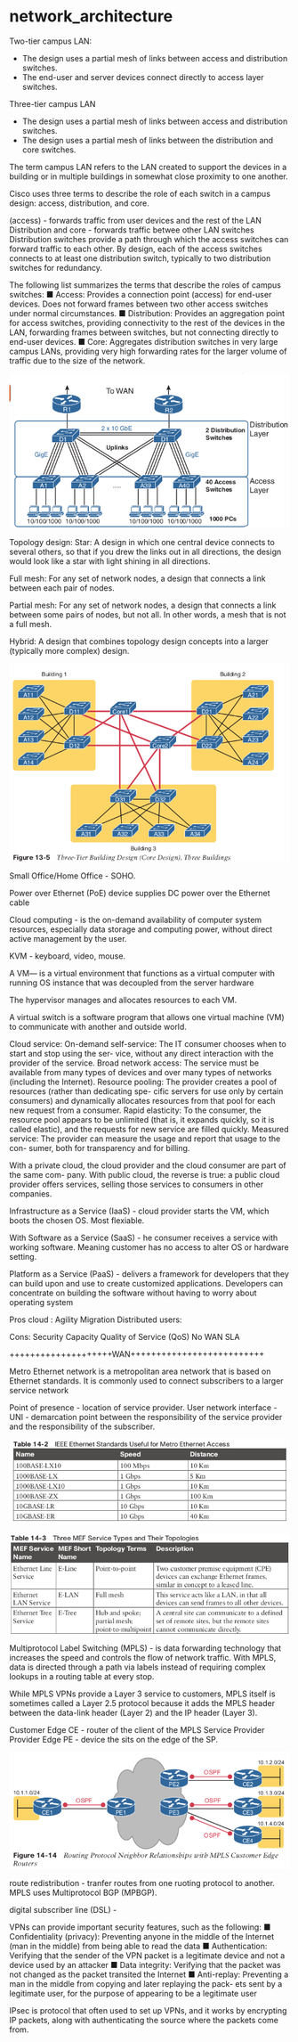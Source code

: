 # network_architecture

Two-tier campus LAN:
- The design uses a partial mesh of links between access and distribution switches.
- The end-user and server devices connect directly to access layer switches.

Three-tier campus LAN
- The design uses a partial mesh of links between access and distribution switches.
- The design uses a partial mesh of links between the distribution and core switches.

The term campus LAN refers to the LAN created to support the devices in a building or in multiple buildings in somewhat close proximity to one another.

Cisco uses three terms to describe the role of each switch in a campus design: access, distribution, and core.

(access) - forwards traffic from user devices and the rest of the LAN
Distribution and core  - forwards traffic betwee other LAN switches
Distribution switches provide a path through which the access switches can forward traffic to each other.
By design, each of the access switches connects to at least one distribution switch,  typically to two distribution switches for redundancy.

The following list summarizes the terms that describe the roles of campus switches: 
■ Access: Provides a connection point (access) for end-user devices. Does not forward frames between two other access switches under normal circumstances.
■ Distribution: Provides an aggregation point for access switches, providing connectivity to the rest of the devices in the LAN, 
forwarding frames between switches, but not connecting directly to end-user devices.
■ Core: Aggregates distribution switches in very large campus LANs, providing very high forwarding rates for the larger volume of traffic due to the size of the network.

![](vx_images/166384700816918.png)


Topology design:
Star: A design in which one central device connects to several others, so that if you drew the
links out in all directions, the design would look like a star with light shining in all directions.

Full mesh: For any set of network nodes, a design that connects a link between each pair of nodes.

Partial mesh: For any set of network nodes, a design that connects a link between some pairs of nodes, but not all. In other words, a mesh that is not a full mesh.

Hybrid: A design that combines topology design concepts into a larger (typically more complex) design.

![](vx_images/156712110606010.png)

Small Office/Home Office - SOHO.

Power over Ethernet (PoE) device supplies DC power over the Ethernet cable

Cloud computing - is the on-demand availability of computer system resources, especially data storage and computing power, without direct active management by the user.

   KVM - keyboard, video, mouse.
   
A VM— is a virtual environment that functions as a virtual computer with running  OS instance that was decoupled from the server hardware

The hypervisor manages and allocates resources to each VM.

A virtual switch is a software program that allows one virtual machine (VM) to communicate with another and outside world. 

Cloud service:
On-demand self-service: The IT consumer chooses when to start and stop using the ser-
vice, without any direct interaction with the provider of the service.
Broad network access: The service must be available from many types of devices and
over many types of networks (including the Internet).
Resource pooling: The provider creates a pool of resources (rather than dedicating spe-
cific servers for use only by certain consumers) and dynamically allocates resources from
that pool for each new request from a consumer.
Rapid elasticity: To the consumer, the resource pool appears to be unlimited (that is, it
expands quickly, so it is called elastic), and the requests for new service are filled quickly.
Measured service: The provider can measure the usage and report that usage to the con-
sumer, both for transparency and for billing.

With a private cloud, the cloud provider and the cloud consumer are part of the same com-
pany. With public cloud, the reverse is true: a public cloud provider offers services, selling
those services to consumers in other companies.

Infrastructure as a Service (IaaS) - cloud provider starts the VM, which boots the chosen OS. Most flexiable. 

With Software as a Service (SaaS) - he consumer receives a service with working software.
Meaning customer has no access to alter OS or hardware setting. 

Platform as a Service (PaaS) - delivers a framework for developers that they can build upon and use to create customized applications.
Developers can concentrate on building the software without having to worry about operating system

Pros cloud :
Agility
Migration
Distributed users:

Cons:
Security
Capacity
Quality of Service (QoS)
No WAN SLA


++++++++++++++++++++WAN++++++++++++++++++++++++++

 Metro Ethernet network is a metropolitan area network that is based on Ethernet standards. It is commonly used to connect subscribers to a larger service network
 
Point of presence - location of service provider.
User network interface - UNI - demarcation point between the responsibility of the service provider and the responsibility of the subscriber.

![](vx_images/84213217259396.png)

![](vx_images/572353399816919.png)

Multiprotocol Label Switching (MPLS) -  is data forwarding technology that increases the speed and controls the flow of network traffic.
With MPLS, data is directed through a path via labels instead of requiring complex lookups in a routing table at every stop.

While MPLS VPNs provide a Layer 3 service to customers, MPLS itself is sometimes called a Layer 2.5 protocol 
because it adds the MPLS header between the data-link header (Layer 2) and the IP header (Layer 3).

Customer Edge CE - router of the client of the MPLS Service Provider
Provider Edge PE - device the sits on the edge of the SP.

![](vx_images/220025810606011.png)

route redistribution - tranfer routes from one ruoting protocol to another.
MPLS uses Multiprotocol BGP (MPBGP).

digital subscriber line (DSL) - 

VPNs can provide important security features, such as the following:
■ Confidentiality (privacy): Preventing anyone in the middle of the Internet (man in the
middle) from being able to read the data
■ Authentication: Verifying that the sender of the VPN packet is a legitimate device and
not a device used by an attacker
■ Data integrity: Verifying that the packet was not changed as the packet transited the
Internet
■ Anti-replay: Preventing a man in the middle from copying and later replaying the pack-
ets sent by a legitimate user, for the purpose of appearing to be a legitimate user

 IPsec is protocol that often used to set up VPNs, and it works by encrypting IP packets, along with authenticating the source where the packets come from.







